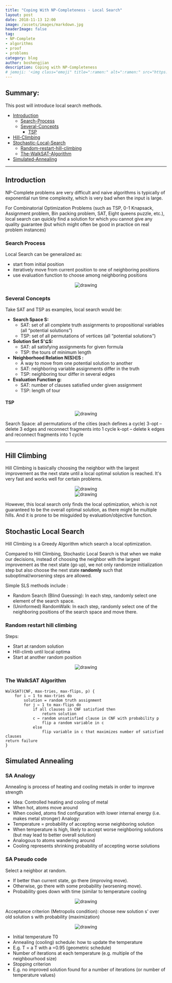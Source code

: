 ```yaml
---
title: "Coping With NP-Completeness - Local Search"
layout: post
date: 2018-11-13 12:00
image: /assets/images/markdown.jpg
headerImage: false
tag:
- NP-Complete
- algorithms
- proof
- problems
category: blog
author: boshengjian
description: Coping with NP-Completeness
# jemoji: '<img class="emoji" title=":ramen:" alt=":ramen:" src="https://assets.github.com/images/icons/emoji/unicode/1f35c.png" height="20" width="20" align="absmiddle">'
---
```


## Summary:

This post will introduce local search methods. 
- [Introduction](#introduction)
    + [Search-Process](#search-process)
    + [Several-Concepts](#several-concepts)
        * [TSP](#tsp)
- [Hill-Climbing](#hill-climbing)
- [Stochastic-Local-Search](#stochastic-local-search)
    + [Random-restart-hill-climbing](#random-restart-hill-climbing)
    + [The-WalkSAT-Algorithm](#the-walksat-algorithm)
- [Simulated-Annealing](#hill-climbing)

---

## Introduction

NP-Complete problems are very difficult and naive algorithms is typically of exponential run time complexity, which is very bad when the input is large. 

For Combinatorial Optimization Problems (such as TSP, 0-1 Knapsack, Assignment problem, Bin packing problem, SAT, Eight queens puzzle, etc.), local search can quickly find a solution for which you cannot give any quality guarantee (but which might often be good in practice on real problem instances)

### Search Process

Local Search can be generalized as:
- start from initial position
- iteratively move from current position to one of neighboring
positions
- use evaluation function to choose among neighboring positions

<center><img src="/assets/blogs/coping/local_search_metaphor.png" alt="drawing"/></center>


### Several Concepts

Take SAT and TSP as examples, local search would be:

- **Search Space S:** 
    + SAT: set of all complete truth assignments to propositional variables (all “potential solutions”)
    + TSP: set of all permutations of vertices (all “potential
solutions”)
- **Solution Set S'⊆S:** 
    + SAT: all satisfying assignments for given formula
    + TSP: the tours of minimum length
- **Neighborhood Relation N(S)∈S :**
    + A way to move from one potential solution to another
    + SAT: neighboring variable assignments differ in the truth
    + TSP: neighboring tour differ in several edges
- **Evaluation Function g:** 
    + SAT: number of clauses satisfied under given assignment
    + TSP: length of tour

#### TSP 

<center><img src="/assets/blogs/coping/tsp_neighboring.png" alt="drawing"/></center>

Search Space: all permutations of the cities (each defines a cycle)
3-opt – delete 3 edges and reconnect fragments into 1 cycle
k-opt – delete k edges and reconnect fragments into 1 cycle


---

## Hill Climbing

Hill Climbing is basically choosing the neighbor with the largest improvement as the next state until a local optimal solution is reached. It's very fast and works well for certain problems.

<center><img src="/assets/blogs/coping/hill_climbing.png" alt="drawing"/></center>
<center><img src="/assets/blogs/coping/hill_climbing_algo.png" alt="drawing"/></center>



However, this local search only finds the local optimization, which is not guaranteed to be the overall optimal solution, as there might be multiple hills. And it is prone to be misguided by evaluation/objective function.

## Stochastic Local Search

Hill Climbing is a Greedy Algorithm which search a local optimization.

Compared to Hill Climbing, Stochastic Local Search is that when we make our decisions, instead of choosing the neighbor with the largest improvement as the next state (go up), we not only randomize initialization step but also choose the next state **randomly** such that suboptimal/worsening steps are
allowed.

Simple SLS methods include :

- Random Search (Blind Guessing): In each step, randomly select one element of the search space.
- (Uninformed) RandomWalk: In each step, randomly select one of the neighboring positions of the search space and move there.


### Random restart hill climbing

Steps:

- Start at random solution
- Hill-climb until local optima
- Start at another random position

<center><img src="/assets/blogs/coping/random_hill_climbing.png" alt="drawing"/></center>


### The WalkSAT Algorithm

```
WalkSAT(CNF, max-tries, max-flips, p) {
    for i ← 1 to max-tries do
        solution = random truth assignment
        for j ← 1 to max-flips do
            if all clauses in CNF satisfied then
                return solution
            c ← random unsatisfied clause in CNF with probability p
                flip a random variable in c
            else
                flip variable in c that maximizes number of satisfied clauses
return failure
}
```


## Simulated Annealing 

### SA Analogy

Annealing is process of heating and cooling metals in order to
improve strength
- Idea: Controlled heating and cooling of metal
- When hot, atoms move around
- When cooled, atoms find configuration with lower internal energy (i.e.
makes metal stronger)
Analogy:
- Temperature = probability of accepting worse neighboring solution
- When temperature is high, likely to accept worse neighboring solutions
(but may lead to better overall solution)
- Analogous to atoms wandering around
- Cooling represents shrinking probability of accepting worse solutions

### SA Pseudo code

Select a neighbor at random.
- If better than current state, go there (improving move).
- Otherwise, go there with some probability (worsening move).
- Probability goes down with time (similar to temperature cooling

<center><img src="/assets/blogs/coping/sa_algo.png" alt="drawing"/></center>

Acceptance criterion (Metropolis condition): choose new solution s' over old solution s with probability (maximization)

<center><img src="/assets/blogs/coping/sa_formula.png" alt="drawing"/></center>

- Initial temperature T0
- Annealing (cooling) schedule: how to update the
temperature
- E.g. T = a T with a =0.95 (geometric schedule)
- Number of iterations at each temperature (e.g. multiple of the
neighbourhood size)
- Stopping criterion
- E.g. no improved solution found for a number of iterations (or
number of temperature values)

